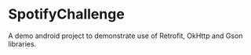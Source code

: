 # SpotifyChallenge

A demo android project to demonstrate use of Retrofit, OkHttp and Gson libraries.
